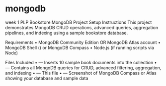 # mongodb
week 1
PLP Bookstore MongoDB Project
Setup Instructions
This project demonstrates MongoDB CRUD operations, advanced queries, aggregation pipelines, and indexing using a sample bookstore database.

 Requirements
• 	MongoDB Community Edition OR MongoDB Atlas account
• 	MongoDB Shell () or MongoDB Compass
• 	Node.js (if running scripts via Node)

 Files Included
• 	 — Inserts 10 sample book documents into the  collection
• 	 — Contains all MongoDB queries for CRUD, advanced filtering, aggregation, and indexing
• 	 — This file
• 	 — Screenshot of MongoDB Compass or Atlas showing your database and sample data

